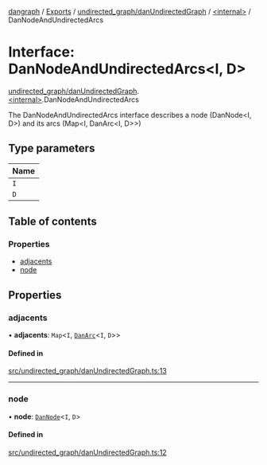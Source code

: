 [dangraph](../README.md) / [Exports](../modules.md) / [undirected_graph/danUndirectedGraph](../modules/undirected_graph_danUndirectedGraph.md) / [\<internal\>](../modules/undirected_graph_danUndirectedGraph._internal_.md) / DanNodeAndUndirectedArcs

# Interface: DanNodeAndUndirectedArcs\<I, D\>

[undirected_graph/danUndirectedGraph](../modules/undirected_graph_danUndirectedGraph.md).[\<internal\>](../modules/undirected_graph_danUndirectedGraph._internal_.md).DanNodeAndUndirectedArcs

The DanNodeAndUndirectedArcs interface describes a node (DanNode<I, D>)
and its arcs (Map<I, DanArc<I, D>>)

## Type parameters

| Name |
| :--- |
| `I`  |
| `D`  |

## Table of contents

### Properties

- [adjacents](undirected_graph_danUndirectedGraph._internal_.DanNodeAndUndirectedArcs.md#adjacents)
- [node](undirected_graph_danUndirectedGraph._internal_.DanNodeAndUndirectedArcs.md#node)

## Properties

### adjacents

• **adjacents**: `Map`\<`I`, [`DanArc`](undirected_graph_danUndirectedGraph._internal_.DanArc.md)\<`I`, `D`\>\>

#### Defined in

[src/undirected_graph/danUndirectedGraph.ts:13](https://github.com/evildead/DanGraph/blob/2bfd060/src/undirected_graph/danUndirectedGraph.ts#L13)

---

### node

• **node**: [`DanNode`](undirected_graph_danUndirectedGraph._internal_.DanNode.md)\<`I`, `D`\>

#### Defined in

[src/undirected_graph/danUndirectedGraph.ts:12](https://github.com/evildead/DanGraph/blob/2bfd060/src/undirected_graph/danUndirectedGraph.ts#L12)
